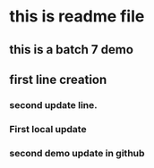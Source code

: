 # this is readme file
## this is a batch 7 demo
## first line creation
### second update line.

### First local update

### second demo update in github



